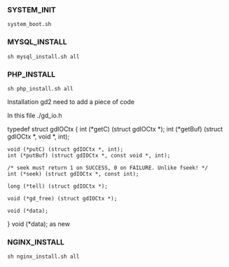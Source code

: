 ### SYSTEM_INIT

    system_boot.sh
  
### MYSQL_INSTALL

    sh mysql_install.sh all
  
### PHP_INSTALL

    sh php_install.sh all
 
Installation gd2 need to add a piece of code

In this file ./gd_io.h

  typedef struct gdIOCtx
  {
    int (*getC) (struct gdIOCtx *); 
    int (*getBuf) (struct gdIOCtx *, void *, int);

    void (*putC) (struct gdIOCtx *, int);
    int (*putBuf) (struct gdIOCtx *, const void *, int);

    /* seek must return 1 on SUCCESS, 0 on FAILURE. Unlike fseek! */
    int (*seek) (struct gdIOCtx *, const int);

    long (*tell) (struct gdIOCtx *); 

    void (*gd_free) (struct gdIOCtx *); 

    void (*data);                                                  
  }
void (*data); as new

### NGINX_INSTALL

    sh nginx_install.sh all
